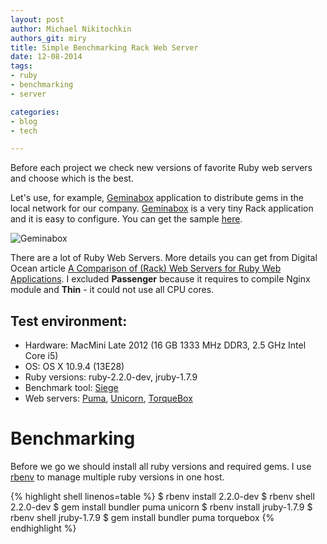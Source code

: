```yaml
---
layout: post
author: Michael Nikitochkin
authors_git: miry
title: Simple Benchmarking Rack Web Server
date: 12-08-2014
tags:
- ruby
- benchmarking
- server

categories:
- blog
- tech

---
```


Before each project we check new versions of favorite Ruby web servers and choose which is the best.

Let's use, for example, [Geminabox](http://tomlea.co.uk/posts/gem-in-a-box/) application to distribute gems in the local network for our company. [Geminabox](http://tomlea.co.uk/posts/gem-in-a-box/) is a very tiny Rack application and it is easy to configure. You can get the sample [here](https://github.com/miry/geminabox_web_server). 

![Geminabox](http://ournewupdates.files.wordpress.com/2011/11/gem-box.png)

There are a lot of Ruby Web Servers. More details you can get from Digital Ocean article [A Comparison of (Rack) Web Servers for Ruby Web Applications](https://www.digitalocean.com/community/tutorials/a-comparison-of-rack-web-servers-for-ruby-web-applications). I excluded **Passenger** because it requires to compile Nginx module and **Thin** - it could not use all CPU cores.

<!--cut-->

## Test environment:

- Hardware: MacMini Late 2012 (16 GB 1333 MHz DDR3, 2.5 GHz Intel Core i5)
- OS: OS X 10.9.4 (13E28)
- Ruby versions: ruby-2.2.0-dev, jruby-1.7.9
- Benchmark tool: [Siege](http://linux.die.net/man/1/siege)
- Web servers: [Puma](http://puma.io), [Unicorn](http://unicorn.bogomips.org), [TorqueBox](http://torquebox.org)

# Benchmarking

Before we go we should install all ruby versions and required gems. I use [rbenv](http://rbenv.org) to manage multiple ruby versions in one host.

{% highlight shell linenos=table %}
$ rbenv install 2.2.0-dev
$ rbenv shell 2.2.0-dev
$ gem install bundler puma unicorn 
$ rbenv install jruby-1.7.9
$ rbenv shell jruby-1.7.9
$ gem install bundler puma torquebox
{% endhighlight %}




